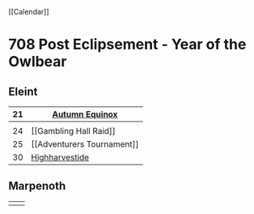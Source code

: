 
[[Calendar]]
# 708 Post Eclipsement - Year of the Owlbear
## Eleint

| 21  | [Autumn Equinox](https://forgottenrealms.fandom.com/wiki/Autumn_Equinox "Autumn Equinox") |
| --- | ----------------------------------------------------------------------------------------- |
|     |                                                                                           |
| 24  | [[Gambling Hall Raid]]                                                                    |
| 25  | [[Adventurers Tournament]]                                                                |
| 30  | [Highharvestide](https://forgottenrealms.fandom.com/wiki/Highharvestide "Highharvestide") |
## Marpenoth

|     |     |
| --- | --- |
|     |     |
